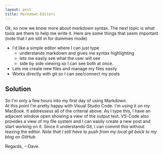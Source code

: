 ```yaml
---
layout: post
title: Markdown Editors
---
```

Ok, so now we know more about *markdown* syntax.  The next 
topic is what tools are there to help me write it.  Here are
some things that seem important (note that I am still in
for dummies mode)

* I'd like a simple editor where I can just type
  * understands markdown and gives me syntax highlighting
  * lets me easily see what the user will see
  * side by side viewing so I can see both at once.  
* Lets me create new files and manage my files easily
* Works directly with git so I can see/connect my posts

## Solution

So I'm only a few hours into my first day of using Markdown.  
At this point I'm pretty happy with Visual Studio Code.  I'm 
using it on my MacBook.  It addressess all of the criterial above.
As I type this, I have an adjacent window open showing a view
of the output text.  VS-Code also provides a view of my file
system and I can easily create a new post and start working on
it.  Since it understands Git, i can commit this without leaving
the editor.  *Note that I still have to push from my local git 
back to my blog on GitHub*

Regards,
--Dave.